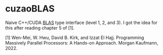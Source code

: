 # cuzaoBLAS

Naive C++/CUDA [BLAS](https://en.wikipedia.org/wiki/Basic_Linear_Algebra_Subprograms) type interface (level 1, 2, and 3). I got the idea for this after reading chapter 5 of [1].

[1] Wen-Mei, W. Hwu, David B. Kirk, and Izzat El Hajj. Programming Massively Parallel Processors: A Hands-on Approach. Morgan Kaufmann, 2022.
